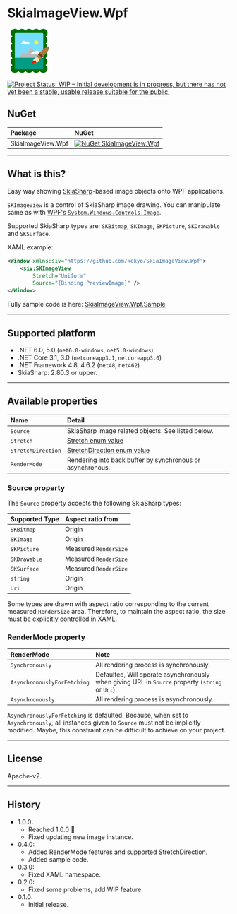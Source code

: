 # SkiaImageView.Wpf

![SkiaImageView.Wpf](Images/SkiaImageView.Wpf.100.png)

[![Project Status: WIP – Initial development is in progress, but there has not yet been a stable, usable release suitable for the public.](https://www.repostatus.org/badges/latest/wip.svg)](https://www.repostatus.org/#wip)

## NuGet

|Package|NuGet|
|:--|:--|
|SkiaImageView.Wpf|[![NuGet SkiaImageView.Wpf](https://img.shields.io/nuget/v/SkiaImageView.Wpf.svg?style=flat)](https://www.nuget.org/packages/SkiaImageView.Wpf)|

----

## What is this?

Easy way showing [SkiaSharp](https://github.com/mono/SkiaSharp)-based image objects onto WPF applications.

`SKImageView` is a control of SkiaSharp image drawing.
You can manipulate same as with [WPF's `System.Windows.Controls.Image`](https://docs.microsoft.com/en-us/dotnet/api/system.windows.controls.image?view=windowsdesktop-6.0).

Supported SkiaSharp types are: `SKBitmap`, `SKImage`, `SKPicture`, `SKDrawable` and `SKSurface`.

XAML example:

```xml
<Window xmlns:siv="https://github.com/kekyo/SkiaImageView.Wpf">
    <siv:SKImageView
        Stretch="Uniform"
        Source="{Binding PreviewImage}" />
</Window>
```

Fully sample code is here: [SkiaImageView.Wpf.Sample](https://github.com/kekyo/SkiaImageView.Wpf/tree/main/samples/SkiaImageView.Wpf.Sample)

----

## Supported platform

* .NET 6.0, 5.0 (`net6.0-windows`, `net5.0-windows`)
* .NET Core 3.1, 3.0 (`netcoreapp3.1`, `netcoreapp3.0`)
* .NET Framework 4.8, 4.6.2 (`net48`, `net462`)
* SkiaSharp: 2.80.3 or upper.

----

## Available properties

|Name|Detail|
|:----|:----|
|`Source`|SkiaSharp image related objects. See listed below.|
|`Stretch`|[Stretch enum value](https://docs.microsoft.com/en-us/dotnet/api/system.windows.media.stretch?view=windowsdesktop-6.0)|
|`StretchDirection`|[StretchDirection enum value](https://docs.microsoft.com/en-us/dotnet/api/system.windows.controls.stretchdirection?view=windowsdesktop-6.0)|
|`RenderMode`|Rendering into back buffer by synchronous or asynchronous.|

### Source property

The `Source` property accepts the following SkiaSharp types:

|Supported Type|Aspect ratio from|
|:----|:----|
|`SKBitmap`|Origin|
|`SKImage`|Origin|
|`SKPicture`|Measured `RenderSize`|
|`SKDrawable`|Measured `RenderSize`|
|`SKSurface`|Measured `RenderSize`|
|`string`|Origin|
|`Uri`|Origin|

Some types are drawn with aspect ratio corresponding to the current measured `RenderSize` area.
Therefore, to maintain the aspect ratio, the size must be explicitly controlled in XAML.

### RenderMode property

|RenderMode|Note|
|:----|:----|
|`Synchronously`|All rendering process is synchronously.|
|`AsynchronouslyForFetching`|Defaulted, Will operate asynchronously when giving URL in `Source` property (`string` or `Uri`).|
|`Asynchronously`|All rendering process is asynchronously.|

`AsynchronouslyForFetching` is defaulted.
Because, when set to `Asynchronously`, all instances given to `Source` must not be implicitly modified.
Maybe, this constraint can be difficult to achieve on your project.

----

## License

Apache-v2.

----

## History

* 1.0.0:
  * Reached 1.0.0 🎉
  * Fixed updating new image instance.
* 0.4.0:
  * Added RenderMode features and supported StretchDirection.
  * Added sample code.
* 0.3.0:
  * Fixed XAML namespace.
* 0.2.0:
  * Fixed some problems, add WIP feature.
* 0.1.0:
  * Initial release.

